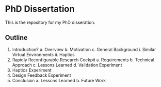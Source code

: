 PhD Dissertation
=====================

This is the repository for my PhD disseration.

Outline
-------

1. Introduction?
  a. Overview
  b. Motivation
  c. General Background
    i. Similar Virtual Environments
    ii. Haptics
2. Rapidly Reconfigurable Research Cockpit
  a. Requirements
  b. Technical Approach
  c. Lessons Learned
  d. Validation Experiment
4. Haptics Experiment
5. Design Feedback Experiment
6. Conclusion
  a. Lessons Learned
  b. Future Work
